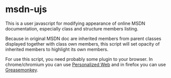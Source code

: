 msdn-ujs
========

This is a user javascript for modifying appearance of online MSDN documentation, especially class and structure members listing.

Because in original MSDN doc are inherited members from parent classes displayed together with class own members, this script will set opacity of inherited members to highlight its own members.

For use this script, you need probably some plugin to your browser. In chrome/chromium you can use [Personalized Web](https://chrome.google.com/webstore/detail/personalized-web/plcnnpdmhobdfbponjpedobekiogmbco) and in firefox you can use [Greasemonkey](https://addons.mozilla.org/en-US/firefox/addon/greasemonkey/).